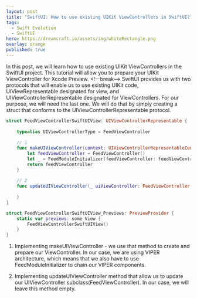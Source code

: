```yaml
---
layout: post
title: "SwiftUI: How to use existing UIKit ViewControllers in SwiftUI?"
tags:
  - Swift Evolution
  - SwiftUI
hero: https://dreamcraft.io/assets/img/whiteRectangle.png
overlay: orange
published: true
---
```

In this post, we will learn how to use existing UIKit ViewControllers in the SwiftUI project. This tutorial will allow you to prepare your UIKit ViewController for Xcode Preview. 
 <!–-break-–>
 SwiftUI provides us with two protocols that will enable us to use existing UIKit code, UIViewRepresentable designated for view, and UIViewControllerRepresentable designated for ViewControllers. For our purpose, we will need the last one. We will do that by simply creating a struct that conforms to the UIViewControllerRepresentable protocol.

```swift
struct FeedViewControllerSwiftUIView: UIViewControllerRepresentable {
   
    typealias UIViewControllerType = FeedViewController
    
    // 1
    func makeUIViewController(context: UIViewControllerRepresentableContext<FeedViewControllerSwiftUIView>) -> FeedViewController { 
        let feedViewController = FeedViewController()
        let _ = FeedModuleInitializer(feedViewController: feedViewController)
        return feedViewController
    }
    
    // 2
    func updateUIViewController(_ uiViewController: FeedViewController, context: UIViewControllerRepresentableContext<FeedViewControllerSwiftUIView>) {
        
    }
}

struct FeedViewControllerSwiftUIView_Previews: PreviewProvider {
    static var previews: some View {
        FeedViewControllerSwiftUIView()
    }
}
```

1. Implementing makeUIViewController - we use that method to create and prepare our ViewController. In our case, we are using VIPER architecture, which means that we also have to use FeedModuleInitializer to chain our VIPER components.

2. Implementing updateUIViewController method that allow us to update our UIViewController subclass(FeedViewController). In our case, we will leave this method empty. 


